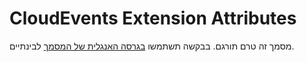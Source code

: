 # CloudEvents Extension Attributes
מסמך זה טרם תורגם. בבקשה תשתמשו [בגרסה האנגלית של המסמך](../../../extensions/README.md) לבינתיים.
